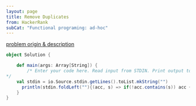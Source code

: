 ```yaml
---
layout: page
title: Remove Duplicates
from: HackerRank
subCat: "Functional programing: ad-hoc"
---
```


[problem origin & description](https://www.hackerrank.com/challenges/remove-duplicates/problem)

~~~scala
object Solution {

    def main(args: Array[String]) {
        /* Enter your code here. Read input from STDIN. Print output to STDOUT. Your class should be named Solution
*/
    val stdin = io.Source.stdin.getLines().toList.mkString("")
      println(stdin.foldLeft(""){(acc, s) => if(!acc.contains(s)) acc + s else acc})
    }
}

~~~
